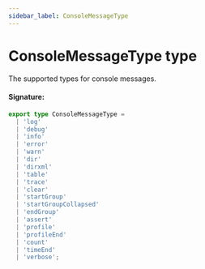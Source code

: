 ```yaml
---
sidebar_label: ConsoleMessageType
---
```


# ConsoleMessageType type

The supported types for console messages.

#### Signature:

```typescript
export type ConsoleMessageType =
  | 'log'
  | 'debug'
  | 'info'
  | 'error'
  | 'warn'
  | 'dir'
  | 'dirxml'
  | 'table'
  | 'trace'
  | 'clear'
  | 'startGroup'
  | 'startGroupCollapsed'
  | 'endGroup'
  | 'assert'
  | 'profile'
  | 'profileEnd'
  | 'count'
  | 'timeEnd'
  | 'verbose';
```
